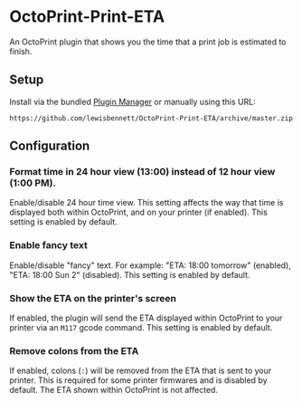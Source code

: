 # OctoPrint-Print-ETA

An OctoPrint plugin that shows you the time that a print job is estimated to finish.

## Setup

Install via the bundled [Plugin Manager](https://docs.octoprint.org/en/master/bundledplugins/pluginmanager.html)
or manually using this URL:

```
https://github.com/lewisbennett/OctoPrint-Print-ETA/archive/master.zip
```

## Configuration

### Format time in 24 hour view (13:00) instead of 12 hour view (1:00 PM).

Enable/disable 24 hour time view. This setting affects the way that time is displayed both within OctoPrint, and on your printer (if enabled). This setting is enabled by default.

### Enable fancy text

Enable/disable "fancy" text. For example: "ETA: 18:00 tomorrow" (enabled), "ETA: 18:00 Sun 2" (disabled). This setting is enabled by default.

### Show the ETA on the printer's screen

If enabled, the plugin will send the ETA displayed within OctoPrint to your printer via an `M117` gcode command. This setting is enabled by default.

### Remove colons from the ETA

If enabled, colons (`:`) will be removed from the ETA that is sent to your printer. This is required for some printer firmwares and is disabled by default. The ETA shown within OctoPrint is not affected.

